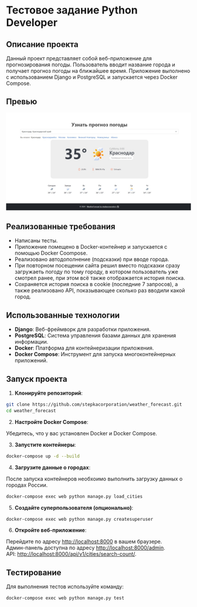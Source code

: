# Тестовое задание Python Developer

## Описание проекта

Данный проект представляет собой веб-приложение для прогнозирования погоды. Пользователь вводит название города и получает прогноз погоды на ближайшее время. Приложение выполнено с использованием Django и PostgreSQL и запускается через Docker Compose.

## Превью

![Превью сайта](docs/preview.jpg)

## Реализованные требования

- Написаны тесты.
- Приложение помещено в Docker-контейнер и запускается с помощью Docker Coompose.
- Реализовано автодополнение (подсказки) при вводе города.
- При повторном посещении сайта решил вместо подсказки сразу загружаеть погоду по тому городу, в котором пользователь уже смотрел ранее, при этом всё также отображается история поиска.
- Сохраняется история поиска в cookie (последние 7 запросов), а также реализовано API, показывающее сколько раз вводили какой город.

## Использованные технологии

- **Django**: Веб-фреймворк для разработки приложения.
- **PostgreSQL**: Система управления базами данных для хранения информации.
- **Docker**: Платформа для контейнеризации приложения.
- **Docker Compose**: Инструмент для запуска многоконтейнерных приложений.

## Запуск проекта

1. **Клонируйте репозиторий**:

```bash
git clone https://github.com/stepkacorporation/weather_forecast.git
cd weather_forecast
```

2. **Настройте Docker Compose**:

Убедитесь, что у вас установлен Docker и Docker Compose.

3. **Запустите контейнеры**:

```bash
docker-compose up -d --build
```

4. **Загрузите данные о городах**:

После запуска контейнеров необхоимо выполнить загрузку данных о городах России.

```bash
docker-compose exec web python manage.py load_cities
```

5. **Создайте суперпользователя (опционально)**:

```bash
docker-compose exec web python manage.py createsuperuser
```

6. **Откройте веб-приложение**:

Перейдите по адресу [http://localhost:8000](http://localhost:8000) в вашем браузере.  
Админ-панель доступна по адресу [http://localhost:8000/admin](http://localhost:8000/admin).  
API: [http://localhost:8000/api/v1/cities/search-count/](http://localhost:8000/api/v1/cities/search-count/).

## Тестирование

Для выполнения тестов используйте команду:

```bash
docker-compose exec web python manage.py test
```
